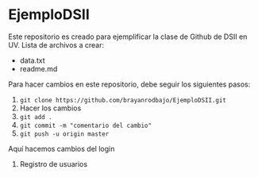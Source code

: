 # EjemploDSII
Este repositorio es creado para ejemplificar la clase de Github de DSII en UV.
Lista de archivos a crear:
- data.txt
- readme.md

Para hacer cambios en este repositorio, debe seguir los siguientes pasos:
1. ```git clone https://github.com/brayanrodbajo/EjemploDSII.git```
2. Hacer los cambios
3. ```git add .```
4. ```git commit -m "comentario del cambio"```
5. ```git push -u origin master```

Aquí hacemos cambios del login
1. Registro de  usuarios

